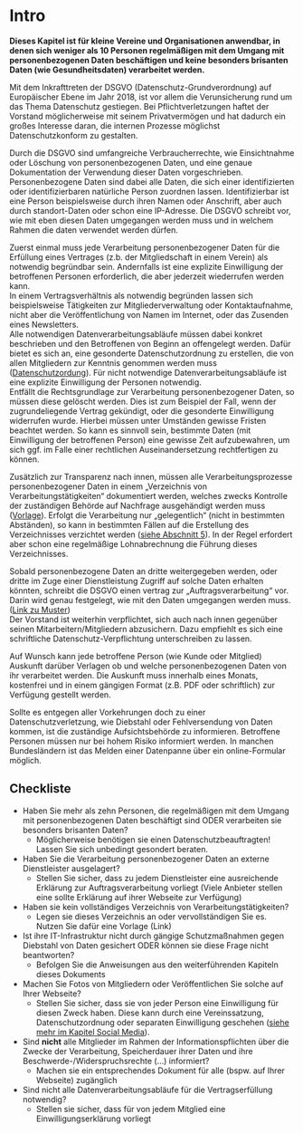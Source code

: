 # Intro

**Dieses Kapitel ist für kleine Vereine und Organisationen anwendbar, in denen sich weniger als 10 Personen regelmäßigen mit dem Umgang mit personenbezogenen Daten beschäftigen und keine besonders brisanten Daten (wie Gesundheitsdaten) verarbeitet werden.**

Mit dem Inkrafttreten der DSGVO (Datenschutz-Grundverordnung) auf Europäischer Ebene im Jahr 2018, ist vor allem die Verunsicherung rund um das Thema Datenschutz gestiegen. Bei Pflichtverletzungen haftet der Vorstand möglicherweise mit seinem Privatvermögen und hat dadurch ein großes Interesse daran, die internen Prozesse möglichst Datenschutzkonform zu gestalten.

Durch die DSGVO sind umfangreiche Verbraucherrechte, wie Einsichtnahme oder Löschung von personenbezogenen Daten, und eine genaue Dokumentation der Verwendung dieser Daten vorgeschrieben.<br/>
Personenbezogene Daten sind dabei alle Daten, die sich einer identifizierten oder identifizierbaren natürliche Person zuordnen lassen. Identifizierbar ist eine Person beispielsweise durch ihren Namen oder Anschrift, aber auch durch standort-Daten oder schon eine IP-Adresse. Die DSGVO schreibt vor, wie mit eben diesen Daten umgegangen werden muss und in welchem Rahmen die daten verwendet werden dürfen.

Zuerst einmal muss jede Verarbeitung personenbezogener Daten für die Erfüllung eines Vertrages (z.b. der Mitgliedschaft in einem Verein) als notwendig begründbar sein. Andernfalls ist eine explizite Einwilligung der betroffenen Personen erforderlich, die aber jederzeit wiederrufen werden kann. <br/>
In einem Vertragsverhältnis als notwendig begründen lassen sich beispielsweise Tätigkeiten zur Mitgliederverwaltung oder Kontaktaufnahme, nicht aber die Veröffentlichung von Namen im Internet, oder das Zusenden eines Newsletters.<br/>
Alle notwendigen Datenverarbeitungsabläufe müssen dabei konkret beschrieben und den Betroffenen von Beginn an offengelegt werden. Dafür bietet es sich an, eine gesonderte Datenschutzordnung zu erstellen, die von allen Mitgliedern zur Kenntnis genommen werden muss ([Datenschutzordung](https://lfd.niedersachsen.de/download/139476)). Für nicht notwendige Datenverarbeitungsabläufe ist eine explizite Einwilligung der Personen notwendig.<br/>
Entfällt die Rechtsgrundlage zur Verarbeitung personenbezogener Daten, so müssen diese gelöscht werden. Dies ist zum Beispiel der Fall, wenn der zugrundeliegende Vertrag gekündigt, oder die gesonderte Einwilligung widerrufen wurde. Hierbei müssen unter Umständen gewisse Fristen beachtet werden. So kann es sinnvoll sein, bestimmte Daten (mit Einwilligung der betroffenen Person) eine gewisse Zeit aufzubewahren, um sich ggf. im Falle einer rechtlichen Auseinandersetzung rechtfertigen zu können.

Zusätzlich zur Transparenz nach innen, müssen alle Verarbeitungsprozesse personenbezogener Daten in einem „Verzeichnis von Verarbeitungstätigkeiten“ dokumentiert werden, welches zwecks Kontrolle der zuständigen Behörde auf Nachfrage ausgehändigt werden muss ([Vorlage](https://www.ldi.nrw.de/mainmenu_Datenschutz/submenu_Verzeichnis-Verarbeitungstaetigkeiten/Inhalt/Verarbeitungstaetigkeiten/Muster-Verarbeitungsverzeichnis-Verantwortlicher.pdf)). Erfolgt die Verarbeitung nur „gelegentlich“ (nicht in bestimmten Abständen), so kann in bestimmten Fällen auf die Erstellung des Verzeichnisses verzichtet werden ([siehe Abschnitt 5](https://lfd.niedersachsen.de/download/127457/Hinweise_zum_Verzeichnis_von_Verarbeitungstaetigkeiten.pdf.pdf)). In der Regel erfordert aber schon eine regelmäßige Lohnabrechnung die Führung dieses Verzeichnisses.

Sobald personenbezogene Daten an dritte weitergegeben werden, oder dritte im Zuge einer Dienstleistung Zugriff auf solche Daten erhalten könnten, schreibt die DSGVO einen vertrag zur „Auftragsverarbeitung“ vor. Darin wird genau festgelegt, wie mit den Daten umgegangen werden muss. ([Link zu Muster](https://www.lda.bayern.de/media/muster_adv.pdf)) <br/>
Der Vorstand ist weiterhin verpflichtet, sich auch nach innen gegenüber seinen Mitarbeitern/Mitgliedern abzusichern. Dazu empfiehlt es sich eine schriftliche Datenschutz-Verpflichtung unterschreiben zu lassen. 

Auf Wunsch kann jede betroffene Person (wie Kunde oder Mitglied) Auskunft darüber Verlagen ob und welche personenbezogenen Daten von ihr verarbeitet werden. Die Auskunft muss innerhalb eines Monats, kostenfrei und in einem gängigen Format (z.B. PDF oder schriftlich) zur Verfügung gestellt werden.

Sollte es entgegen aller Vorkehrungen doch zu einer Datenschutzverletzung, wie Diebstahl oder Fehlversendung von Daten kommen, ist die zuständige Aufsichtsbehörde zu informieren. Betroffene Personen müssen nur bei hohem Risiko informiert werden. In manchen Bundesländern ist das Melden einer Datenpanne über ein online-Formular möglich.

## Checkliste
* Haben Sie mehr als zehn Personen, die regelmäßigen mit dem Umgang mit personenbezogenen Daten beschäftigt sind ODER
  verarbeiten sie besonders brisanten Daten?
  * Möglicherweise benötigen sie einen Datenschutzbeauftragten! Lassen Sie sich unbedingt gesondert beraten.
* Haben Sie die Verarbeitung personenbezogener Daten an externe Dienstleister ausgelagert?
  * Stellen Sie sicher, dass zu jedem Dienstleister eine ausreichende Erklärung zur Auftragsverarbeitung vorliegt (Viele Anbieter stellen eine sollte Erklärung auf ihrer Webseite zur Verfügung)
* Haben sie kein vollständiges Verzeichnis von Verarbeitungstätigkeiten?
  * Legen sie dieses Verzeichnis an oder vervollständigen Sie es. Nutzen Sie dafür eine Vorlage (Link)
* Ist ihre IT-Infrastruktur nicht durch gängige Schutzmaßnahmen gegen Diebstahl von Daten gesichert ODER
  können sie diese Frage nicht beantworten?
  * Befolgen Sie die Anweisungen aus den weiterführenden Kapiteln dieses Dokuments
* Machen Sie Fotos von Mitgliedern oder Veröffentlichen Sie solche auf Ihrer Webseite?
  * Stellen Sie sicher, dass sie von jeder Person eine Einwilligung für diesen Zweck haben. Diese kann durch eine Vereinssatzung, Datenschutzordnung oder separaten Einwilligung geschehen ([siehe mehr im Kapitel Social Media](https://github.com/FlorianWoelki/mp_it_sicherheit/blob/master/social_media_chapter.md)).
* Sind **nicht** alle Mitglieder im Rahmen der Informationspflichten über die Zwecke der Verarbeitung, Speicherdauer ihrer Daten und ihre Beschwerde-/Widerspruchsrechte (…) informiert?
  * Machen sie ein entsprechendes Dokument für alle (bspw. auf Ihrer Webseite) zugänglich
* Sind nicht alle Datenverarbeitungsabläufe für die Vertragserfüllung notwendig?
  * Stellen sie sicher, dass für von jedem Mitglied eine Einwilligungserklärung vorliegt
